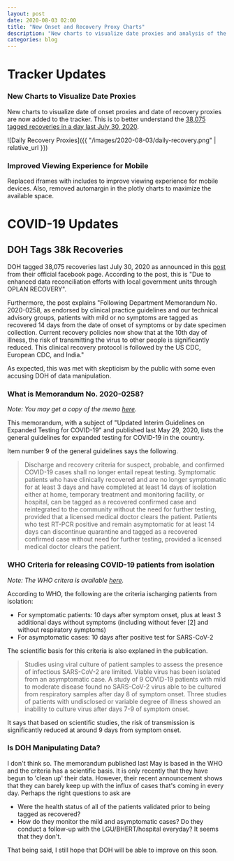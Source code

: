 ```yaml
---
layout: post 
date: 2020-08-03 02:00
title: "New Onset and Recovery Proxy Charts"
description: "New charts to visualize date proxies and analysis of the 38k recoveries tagged by DOH."
categories: blog
---
```


# Tracker Updates
### New Charts to Visualize Date Proxies
New charts to visualize date of onset proxies and date of recovery proxies are
now added to the tracker. This is to better understand the [38,075 tagged
recoveries in a day last July 30, 2020](#doh-tagged-38k-recoveries).

![Daily Recovery Proxies]({{ "/images/2020-08-03/daily-recovery.png" | relative_url }})

### Improved Viewing Experience for Mobile
Replaced iframes with includes to improve viewing experience for mobile devices.
Also, removed automargin in the plotly charts to maximize the available space.

# COVID-19 Updates

## DOH Tags 38k Recoveries

DOH tagged 38,075 recoveries last July 30, 2020 as announced in this
[post](https://www.facebook.com/OfficialDOHgov/photos/a.157979910879936/3550394868305073/)
from their official facebook page. According to the post, this is "Due to enhanced
data reconciliation efforts with local government units through OPLAN RECOVERY".

Furthermore, the post explains "Following Department Memorandum No. 2020-0258, as 
endorsed by clinical practice guidelines and our technical advisory groups, 
patients with mild or no symptoms are tagged as recovered 14 days from the date 
of onset of symptoms or by date specimen collection. Current recovery policies 
now show that at the 10th day of illness, the risk of transmitting the virus to 
other people is significantly reduced. This clinical recovery protocol is 
followed by the US CDC, European CDC, and India."

As expected, this was met with skepticism by the public with some even accusing
DOH of data manipulation.

### What is Memorandum No. 2020-0258?

*Note: You may get a copy of the memo [here](https://www.doh.gov.ph/sites/default/files/health-update/dm2020-0258.pdf).*

This memorandum, with a subject of "Updated Interim Guidelines on Expanded
Testing for COVID-19" and published last May 29, 2020, lists the general
guidelines for expanded testing for COVID-19 in the country.

Item number 9 of the general guidelines says the following.

> Discharge and recovery criteria for suspect, probable, and confirmed COVID-19
> cases shall no longer entail repeat testing. Symptomatic patients who have clinically
> recovered and are no longer symptomatic for at least 3 days and have completed at
> least 14 days of isolation either at home, temporary treatment and monitoring facility,
> or hospital, can be tagged as a recovered confirmed case and reintegrated to the
> community without the need for further testing, provided that a licensed medical
> doctor clears the patient. Patients who test RT-PCR positive and remain asymptomatic
> for at least 14 days can discontinue quarantine and tagged as a recovered confirmed
> case without need for further testing, provided a licensed medical doctor clears the
> patient.


### WHO Criteria for releasing COVID-19 patients from isolation

*Note: The WHO critera is available [here](https://www.who.int/news-room/commentaries/detail/criteria-for-releasing-covid-19-patients-from-isolation).*

According to WHO, the following are the criteria ischarging patients from
isolation:

* For symptomatic patients: 10 days after symptom onset, plus at least 3
additional days without symptoms (including without fever [2] and without
respiratory symptoms)
* For asymptomatic cases: 10 days after positive test for SARS-CoV-2

The scientific basis for this criteria is also explaned in the publication.

> Studies using viral culture of patient samples to assess the presence of
> infectious SARS-CoV-2 are limited. Viable virus has been isolated from an 
> asymptomatic case. A study of 9 COVID-19 patients with mild to moderate 
> disease found no SARS-CoV-2 virus able to be cultured from respiratory
> samples after day 8 of symptom onset. Three studies of patients with
> undisclosed or variable degree of illness showed an inability to culture virus
> after days 7-9 of symptom onset.

It says that based on scientific studies, the risk of transmission is
significantly reduced at around 9 days from symptom onset.

### Is DOH Manipulating Data?
I don't think so. The memorandum published last May is based in the WHO and the
criteria has a scientific basis. It is only recently that they have begun to
'clean up' their data. However, their recent announcement shows that they can
barely keep up with the influx of cases that's coming in every day. Perhaps the
right questions to ask are

* Were the health status of all of the patients validated prior to being tagged
as recovered?
* How do they monitor the mild and asymptomatic cases? Do they conduct a
follow-up with the LGU/BHERT/hospital everyday? It seems that they don't.

That being said, I still hope that DOH will be able to improve on this soon.

